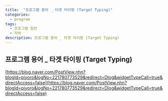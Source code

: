 ```yaml
---
title:  "프로그램 용어 _ 타겟 타이핑 (Target Typing)"
categories:
  - program
tags:
  - 프로그램 일반
  - 자바
description: 프로그램 용어 _ 타겟 타이핑 (Target Typing)
---
```


## 프로그램 용어 _ 타겟 타이핑 (Target Typing)
[https://blog.naver.com/PostView.nhn?blogId=piyoro&logNo=221780773529&redirect=Dlog&widgetTypeCall=true&directAccess=false](https://blog.naver.com/PostView.nhn?blogId=piyoro&logNo=221780773529&redirect=Dlog&widgetTypeCall=true&directAccess=false)
